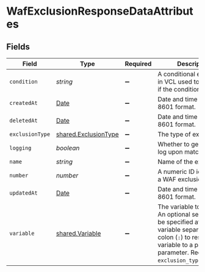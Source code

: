 # WafExclusionResponseDataAttributes


## Fields

| Field                                                                                                                                                                                                    | Type                                                                                                                                                                                                     | Required                                                                                                                                                                                                 | Description                                                                                                                                                                                              | Example                                                                                                                                                                                                  |
| -------------------------------------------------------------------------------------------------------------------------------------------------------------------------------------------------------- | -------------------------------------------------------------------------------------------------------------------------------------------------------------------------------------------------------- | -------------------------------------------------------------------------------------------------------------------------------------------------------------------------------------------------------- | -------------------------------------------------------------------------------------------------------------------------------------------------------------------------------------------------------- | -------------------------------------------------------------------------------------------------------------------------------------------------------------------------------------------------------- |
| `condition`                                                                                                                                                                                              | *string*                                                                                                                                                                                                 | :heavy_minus_sign:                                                                                                                                                                                       | A conditional expression in VCL used to determine if the condition is met.                                                                                                                               |                                                                                                                                                                                                          |
| `createdAt`                                                                                                                                                                                              | [Date](https://developer.mozilla.org/en-US/docs/Web/JavaScript/Reference/Global_Objects/Date)                                                                                                            | :heavy_minus_sign:                                                                                                                                                                                       | Date and time in ISO 8601 format.                                                                                                                                                                        | 2020-04-09T18:14:30Z                                                                                                                                                                                     |
| `deletedAt`                                                                                                                                                                                              | [Date](https://developer.mozilla.org/en-US/docs/Web/JavaScript/Reference/Global_Objects/Date)                                                                                                            | :heavy_minus_sign:                                                                                                                                                                                       | Date and time in ISO 8601 format.                                                                                                                                                                        | 2020-04-09T18:14:30Z                                                                                                                                                                                     |
| `exclusionType`                                                                                                                                                                                          | [shared.ExclusionType](../../models/shared/exclusiontype.md)                                                                                                                                             | :heavy_minus_sign:                                                                                                                                                                                       | The type of exclusion.                                                                                                                                                                                   |                                                                                                                                                                                                          |
| `logging`                                                                                                                                                                                                | *boolean*                                                                                                                                                                                                | :heavy_minus_sign:                                                                                                                                                                                       | Whether to generate a log upon matching.                                                                                                                                                                 |                                                                                                                                                                                                          |
| `name`                                                                                                                                                                                                   | *string*                                                                                                                                                                                                 | :heavy_minus_sign:                                                                                                                                                                                       | Name of the exclusion.                                                                                                                                                                                   |                                                                                                                                                                                                          |
| `number`                                                                                                                                                                                                 | *number*                                                                                                                                                                                                 | :heavy_minus_sign:                                                                                                                                                                                       | A numeric ID identifying a WAF exclusion.                                                                                                                                                                | 1                                                                                                                                                                                                        |
| `updatedAt`                                                                                                                                                                                              | [Date](https://developer.mozilla.org/en-US/docs/Web/JavaScript/Reference/Global_Objects/Date)                                                                                                            | :heavy_minus_sign:                                                                                                                                                                                       | Date and time in ISO 8601 format.                                                                                                                                                                        | 2020-04-09T18:14:30Z                                                                                                                                                                                     |
| `variable`                                                                                                                                                                                               | [shared.Variable](../../models/shared/variable.md)                                                                                                                                                       | :heavy_minus_sign:                                                                                                                                                                                       | The variable to exclude. An optional selector can be specified after the variable separated by a colon (`:`) to restrict the variable to a particular parameter. Required for `exclusion_type=variable`. |                                                                                                                                                                                                          |